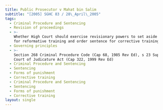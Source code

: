 ```yaml
---
title: Public Prosecutor v Mahat bin Salim
subtitle: "[2005] SGHC 83 / 28\_April\_2005"
tags:
  - Criminal Procedure and Sentencing
  - Revision of proceedings
  - >-
    Whether High Court should exercise revisionary powers to set aside sentence
    for reformative training and order sentence for corrective training
  - Governing principles
  - >-
    Section 268 Criminal Procedure Code (Cap 68, 1985 Rev Ed), s 23 Supreme
    Court of Judicature Act (Cap 322, 1999 Rev Ed)
  - Criminal Procedure and Sentencing
  - Sentencing
  - Forms of punishment
  - Corrective training
  - Criminal Procedure and Sentencing
  - Sentencing
  - Forms of punishment
  - Corrective training
layout: single
---
```


